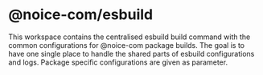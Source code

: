 # @noice-com/esbuild

This workspace contains the centralised esbuild build command with the common configurations for @noice-com package builds. The goal is to have one single place to handle the shared parts of esbuild configurations and logs. Package specific configurations are given as parameter.
